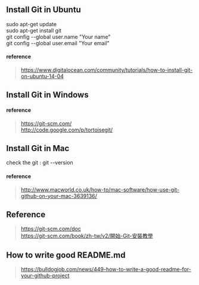 ## Install Git in Ubuntu
sudo apt-get update <br>
sudo apt-get install git <br>
git config --global user.name "Your name" <br>
git config --global user.email "Your email" <br>

#### reference
>https://www.digitalocean.com/community/tutorials/how-to-install-git-on-ubuntu-14-04  

## Install Git in Windows  
#### reference
>https://git-scm.com/  
>http://code.google.com/p/tortoisegit/    

## Install Git in Mac  
check the git : git --version  
#### reference  
>http://www.macworld.co.uk/how-to/mac-software/how-use-git-github-on-your-mac-3639136/  

## Reference
>https://git-scm.com/doc  
>https://git-scm.com/book/zh-tw/v2/開始-Git-安裝教學

## How to write good README.md
>https://bulldogjob.com/news/449-how-to-write-a-good-readme-for-your-github-project


